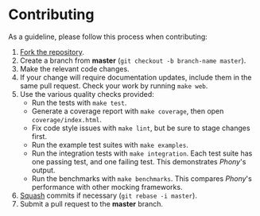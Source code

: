 # Contributing

As a guideline, please follow this process when contributing:

1. [Fork the repository].
2. Create a branch from **master** (`git checkout -b branch-name master`).
3. Make the relevant code changes.
4. If your change will require documentation updates, include them in the same
   pull request. Check your work by running `make web`.
5. Use the various quality checks provided:
    - Run the tests with `make test`.
    - Generate a coverage report with `make coverage`, then open
      `coverage/index.html`.
    - Fix code style issues with `make lint`, but be sure to stage changes
      first.
    - Run the example test suites with `make examples`.
    - Run the integration tests with `make integration`. Each test suite has one
      passing test, and one failing test. This demonstrates *Phony*'s output.
    - Run the benchmarks with `make benchmarks`. This compares *Phony*'s
      performance with other mocking frameworks.
6. [Squash] commits if necessary (`git rebase -i master`).
7. Submit a pull request to the **master** branch.

[fork the repository]: https://help.github.com/articles/fork-a-repo
[squash]: http://git-scm.com/book/en/Git-Tools-Rewriting-History#Changing-Multiple-Commit-Messages
